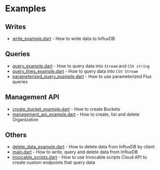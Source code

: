 # Examples

## Writes
- [write_example.dart](write_example.dart) - How to write data to InfluxDB 

## Queries
- [query_example.dart](query_example.dart) - How to query data into `Stream` and `CSV string`
- [query_lines_example.dart](query_lines_example.dart) - How to query data into `CSV Stream`
- [parameterized_query_example.dart](parameterized_query_example.dart) - How to use parameterized Flux queries

## Management API
- [create_bucket_example.dart](create_bucket_example.dart) - How to create Buckets
- [management_api_example.dart](management_api_example.dart) - How to create, list and delete Organization

## Others
- [delete_data_example.dart](delete_data_example.dart) - How to delete data from InfluxDB by client
- [main.dart](main.dart) - How to write, query and delete data from InfluxDB
- [invocable_scripts.dart](invocable_scripts.dart) - How to use Invocable scripts Cloud API to create custom endpoints that query data